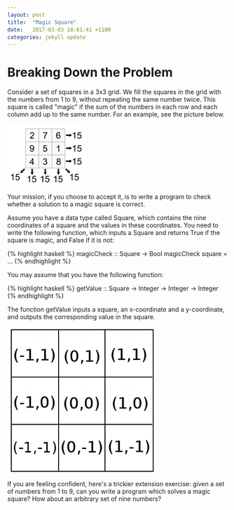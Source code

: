 ```yaml
---
layout: post
title:  "Magic Square"
date:   2017-03-03 18:01:41 +1100
categories: jekyll update
---
```

# Breaking Down the Problem 

Consider a set of squares in a 3x3 grid. We fill the squares in the grid with the numbers from 1 to 9, without repeating the same number twice. This square is called "magic" if the sum of the numbers in each row and each column add up to the same number. For an example, see the picture below.

![test][logo2]

Your mission, if you choose to accept it, is to write a program to check whether a solution to a magic square is correct. 

Assume you have a data type called Square, which contains the nine coordinates of a square and the values in these coordinates. You need to write the following function, which inputs a Square and returns True if the square is magic, and False if it is not:

{% highlight haskell %}
magicCheck :: Square -> Bool
magicCheck square = ...
{% endhighlight %}

You may assume that you have the following function:

{% highlight haskell %}
getValue :: Square -> Integer -> Integer -> Integer
{% endhighlight %}

The function getValue inputs a square, an x-coordinate and a y-coordinate, and outputs the corresponding value in the square.


![test][logo]


[logo]: \img\msquare.jpg


[logo2]: \img\magic.png

If you are feeling confident, here's a trickier extension exercise: given a set of numbers from 1 to 9, can you write a program which solves a magic square? How about an arbitrary set of nine numbers?